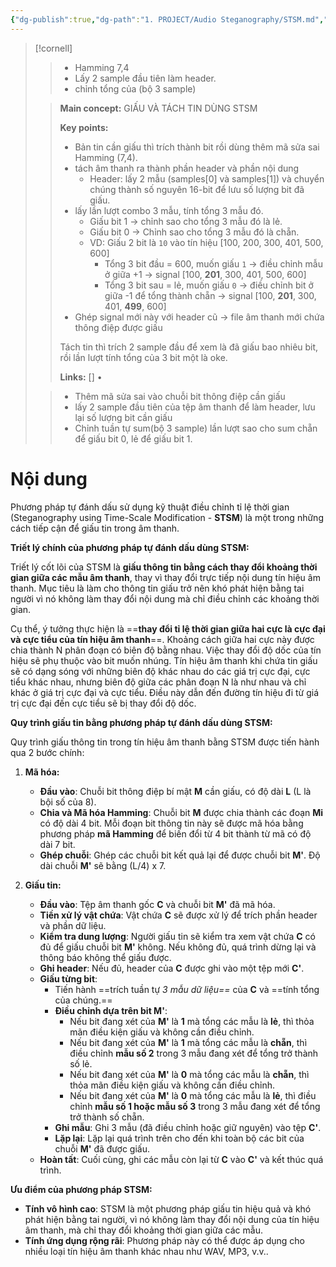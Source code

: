 ```yaml
---
{"dg-publish":true,"dg-path":"1. PROJECT/Audio Steganography/STSM.md","dg-permalink":"2025/stego/stsm-lecture","permalink":"/2025/stego/stsm-lecture/","title":"STSM","tags":["do-an","lecture_notes"],"created":"2025-09-13T15:15:45.845+07:00","updated":"2025-09-13T16:09:22.798+07:00"}
---
```



> [!cornell]
> > 
> > - Hamming 7,4
> > - Lấy 2 sample đầu tiên làm header.
> > - chỉnh tổng của (bộ 3 sample)
> 
> > 
> > **Main concept:** GIẤU VÀ TÁCH TIN DÙNG STSM
> > 
> > **Key points:**
> > - Bản tin cần giấu thì trích thành bit rồi dùng thêm mã sửa sai Hamming (7,4).
> > - tách âm thanh ra thành phần header và phần nội dung
> > 	- Header: lấy 2 mẫu (samples[0] và samples[1]) và chuyển chúng thành số nguyên 16-bit để lưu số lượng bit đã giấu.
> > - lấy lần lượt combo 3 mẫu, tính tổng 3 mẫu đó. 
> > 	- Giấu bit 1 → chỉnh sao cho tổng 3 mẫu đó là lẻ.
> > 	- Giấu bit 0 → Chỉnh sao cho tổng 3 mẫu đó là chẵn.
> > 	- VD: Giấu 2 bit là `10` vào tín hiệu [100, 200, 300, 401, 500, 600]
> > 		- Tổng 3 bit đầu = 600, muốn giấu `1` →  điều chỉnh mẫu ở giữa +1 → signal [100, **201**, 300, 401, 500, 600]
> > 		- Tổng 3 bit sau = lẻ, muốn giấu `0` → điều chỉnh bit ở giữa -1 để tổng thành chẵn → signal [100, **201**, 300, 401, **499**, 600]
> > - Ghép signal mới này với header cũ → file âm thanh mới chứa thông điệp được giấu
> > 
> > Tách tin thì trích 2 sample đầu để xem là đã giấu bao nhiêu bit, rồi lần lượt tính tổng của 3 bit một là oke.
> > 
> > 
> > **Links:** [] • 
> 
> > 
> > - Thêm mã sửa sai vào chuỗi bit thông điệp cần giấu
> > - lấy 2 sample đầu tiên của tệp âm thanh để làm header, lưu lại số lượng bit cần giấu
> > - Chỉnh tuần tự sum(bộ 3 sample) lần lượt sao cho sum chẵn để giấu bit 0, lẻ để giấu bit 1.

# Nội dung
Phương pháp tự đánh dấu sử dụng kỹ thuật điều chỉnh tỉ lệ thời gian (Steganography using Time-Scale Modification - **STSM**) là một trong những cách tiếp cận để giấu tin trong âm thanh.

**Triết lý chính của phương pháp tự đánh dấu dùng STSM:**

Triết lý cốt lõi của STSM là **giấu thông tin bằng cách thay đổi khoảng thời gian giữa các mẫu âm thanh**, thay vì thay đổi trực tiếp nội dung tín hiệu âm thanh. Mục tiêu là làm cho thông tin giấu trở nên khó phát hiện bằng tai người vì nó không làm thay đổi nội dung mà chỉ điều chỉnh các khoảng thời gian.

Cụ thể, ý tưởng thực hiện là ==**thay đổi tỉ lệ thời gian giữa hai cực là cực đại và cực tiểu của tín hiệu âm thanh**==. Khoảng cách giữa hai cực này được chia thành N phân đoạn có biên độ bằng nhau. Việc thay đổi độ dốc của tín hiệu sẽ phụ thuộc vào bit muốn nhúng. Tín hiệu âm thanh khi chứa tin giấu sẽ có dạng sóng với những biên độ khác nhau do các giá trị cực đại, cực tiểu khác nhau, nhưng biên độ giữa các phân đoạn N là như nhau và chỉ khác ở giá trị cực đại và cực tiểu. Điều này dẫn đến đường tín hiệu đi từ giá trị cực đại đến cực tiểu sẽ bị thay đổi độ dốc.

**Quy trình giấu tin bằng phương pháp tự đánh dấu dùng STSM:**

Quy trình giấu thông tin trong tín hiệu âm thanh bằng STSM được tiến hành qua 2 bước chính:

1. **Mã hóa:**
    
    - **Đầu vào**: Chuỗi bit thông điệp bí mật **M** cần giấu, có độ dài **L** (L là bội số của 8).
    - **Chia và Mã hóa Hamming**: Chuỗi bit **M** được chia thành các đoạn **Mi** có độ dài 4 bit. Mỗi đoạn bit thông tin này sẽ được mã hóa bằng phương pháp **mã Hamming** để biến đổi từ 4 bit thành từ mã có độ dài 7 bit.
    - **Ghép chuỗi**: Ghép các chuỗi bit kết quả lại để được chuỗi bit **M'**. Độ dài chuỗi **M'** sẽ bằng (L/4) x 7.
2. **Giấu tin:**
    
    - **Đầu vào**: Tệp âm thanh gốc **C** và chuỗi bit **M'** đã mã hóa.
    - **Tiền xử lý vật chứa**: Vật chứa **C** sẽ được xử lý để trích phần header và phần dữ liệu.
    - **Kiểm tra dung lượng**: Người giấu tin sẽ kiểm tra xem vật chứa **C** có đủ để giấu chuỗi bit **M'** không. Nếu không đủ, quá trình dừng lại và thông báo không thể giấu được.
    - **Ghi header**: Nếu đủ, header của **C** được ghi vào một tệp mới **C'**.
    - **Giấu từng bit**:
        - Tiến hành ==trích tuần tự **3 mẫu dữ liệu*==* của **C** và ==tính tổng của chúng.==
        - **Điều chỉnh dựa trên bit M'**:
            - Nếu bit đang xét của **M'** là **1** mà tổng các mẫu là **lẻ**, thì thỏa mãn điều kiện giấu và không cần điều chỉnh.
            - Nếu bit đang xét của **M'** là **1** mà tổng các mẫu là **chẵn**, thì điều chỉnh **mẫu số 2** trong 3 mẫu đang xét để tổng trở thành số lẻ.
            - Nếu bit đang xét của **M'** là **0** mà tổng các mẫu là **chẵn**, thì thỏa mãn điều kiện giấu và không cần điều chỉnh.
            - Nếu bit đang xét của **M'** là **0** mà tổng các mẫu là **lẻ**, thì điều chỉnh **mẫu số 1 hoặc mẫu số 3** trong 3 mẫu đang xét để tổng trở thành số chẵn.
        - **Ghi mẫu**: Ghi 3 mẫu (đã điều chỉnh hoặc giữ nguyên) vào tệp **C'**.
        - **Lặp lại**: Lặp lại quá trình trên cho đến khi toàn bộ các bit của chuỗi **M'** đã được giấu.
    - **Hoàn tất**: Cuối cùng, ghi các mẫu còn lại từ **C** vào **C'** và kết thúc quá trình.

**Ưu điểm của phương pháp STSM:**

- **Tính vô hình cao**: STSM là một phương pháp giấu tin hiệu quả và khó phát hiện bằng tai người, vì nó không làm thay đổi nội dung của tín hiệu âm thanh, mà chỉ thay đổi khoảng thời gian giữa các mẫu.
- **Tính ứng dụng rộng rãi**: Phương pháp này có thể được áp dụng cho nhiều loại tín hiệu âm thanh khác nhau như WAV, MP3, v.v..


